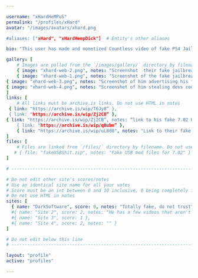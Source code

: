 ```yaml
---

username: "xHardHeMPuS"  
permalink: "/profiles/xHard"  
avatar: "/images/avatars/xhard.png    

#aliases: ["xHard", "xHardHempDick"]  # Entity's other aliases

bio: "This user has made and monetized Countless video of fake PS4 Jailbreaks from 5.xx all the way to current FWs and Hacks, additionally he has created his own forum charging people for “VIP Access” to these fake hacks and for advertisement. This user can also been seen on Youtube and Twitter advertising his fake jailbreaks, in his free time he likes to steal devs tools or code without credit"…. Some PS4 Scene members call him xHardHempDick“  # Entities bio, can use minimal HTML

gallery: [
    # Images are pulled from the `/images/gallery/` directory by filename. Do not use HTML in notes
    { image: "xhard-web-2.png", notes: "Screenshot  their fake jailbreak forum where the make money off ads" },
    { image: "xhard-web-1.png", notes: "Screenshot of the fake jailbreak" }
{ image: "xhard-web-3.png", notes: "Screenshot of him advertising his fake PS4 jailbreak videos on Twitter" }
{ image: "xhard-web-4.png", notes: "Screenshot of him stealing devs code without credit then redirecting to his scam site" }
]
links: [
    # All links must be archive.is links. Do not use HTML in notes
 { link: "https://archive.is/wip/T6Jy8” },
 { link: "https://archive.is/wip/Zj2CB” },
{ link: "https://archive.is/wip/Zj2CB”, notes: “link to his fake 7.02 USB Mods  files down below” },
    { link: "https://archive.is/wip/qBubm” },
    { link: "https://archive.is/wip/uL8d8", notes: "Link to their fake forum" }
]
files: [
    # Files are linked from `/files/` directory by filename. Do not use HTML in notes
   # { file: "fakeUSBShit.zip", notes: "Fake USB mod files for 7.02" }
]

# -----------------------------------------------------------------------------

# Do not edit other site's scores/notes
# Use an identical site name for all your votes
# Score must be an int between 0 and 10 inclusive, 0 being completely fake, 10 being 100% real
# Do not use HTML in notes
sites: [
  { name: "DarkSoftware", score: 0, notes: "Totally fake, do not trust" },
  #{ name: "Site 2", score: 2, notes: "He has a few videos that aren't complete lies" },
  #{ name: "Site 3", score: 1 },
  #{ name: "Site 4", score: 2, notes: "" }
]

# Do not edit below this line
# -----------------------------------------------------------------------------

layout: "profile"
active: "profiles"

---
```

